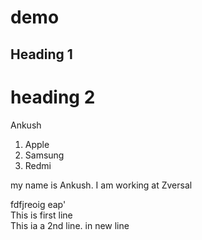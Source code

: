 # demo
## Heading 1
# heading 2
Ankush
1. Apple 
2. Samsung 
3. Redmi 





my name is Ankush. I am working at Zversal 

fdfjreoig eap'  
This is first line  
This ia a 2nd line. in new line 
